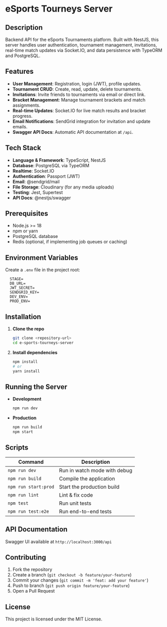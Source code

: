 # eSports Tourneys Server

## Description
Backend API for the eSports Tournaments platform. Built with NestJS, this server handles user authentication, tournament management, invitations, real-time match updates via Socket.IO, and data persistence with TypeORM and PostgreSQL.

## Features
- **User Management**: Registration, login (JWT), profile updates.
- **Tournament CRUD**: Create, read, update, delete tournaments.
- **Invitations**: Invite friends to tournaments via email or direct link.
- **Bracket Management**: Manage tournament brackets and match assignments.
- **Real-time Updates**: Socket.IO for live match results and bracket progress.
- **Email Notifications**: SendGrid integration for invitation and update emails.
- **Swagger API Docs**: Automatic API documentation at `/api`.

## Tech Stack
- **Language & Framework**: TypeScript, NestJS
- **Database**: PostgreSQL via TypeORM
- **Realtime**: Socket.IO
- **Authentication**: Passport (JWT)
- **Email**: @sendgrid/mail
- **File Storage**: Cloudinary (for any media uploads)
- **Testing**: Jest, Supertest
- **API Docs**: @nestjs/swagger

## Prerequisites
- Node.js >= 18
- npm or yarn
- PostgreSQL database
- Redis (optional, if implementing job queues or caching)

## Environment Variables
Create a `.env` file in the project root:
```dotenv
  STAGE=
  DB_URL=
  JWT_SECRET=
  SENDGRID_KEY=
  DEV_ENV=
  PROD_ENV=
```

## Installation

1. **Clone the repo**  
   ```bash
   git clone <repository-url>
   cd e-sports-tourneys-server
   ```

2. **Install dependencies**  
   ```bash
   npm install
   # or
   yarn install
   ```

## Running the Server

- **Development**  
  ```bash
  npm run dev
  ```
- **Production**  
  ```bash
  npm run build
  npm start
  ```

## Scripts

| Command            | Description                             |
| ------------------ | --------------------------------------- |
| `npm run dev`      | Run in watch mode with debug            |
| `npm run build`    | Compile the application                 |
| `npm run start:prod` | Start the production build            |
| `npm run lint`     | Lint & fix code                         |
| `npm test`         | Run unit tests                          |
| `npm run test:e2e` | Run end-to-end tests                    |


## API Documentation
Swagger UI available at `http://localhost:3000/api`

## Contributing
1. Fork the repository  
2. Create a branch (`git checkout -b feature/your-feature`)  
3. Commit your changes (`git commit -m 'feat: add your feature'`)  
4. Push to branch (`git push origin feature/your-feature`)  
5. Open a Pull Request

## License
This project is licensed under the MIT License.  
